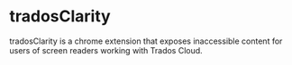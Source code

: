 # tradosClarity
tradosClarity is a chrome extension that exposes inaccessible content for users of screen readers working with Trados Cloud.
